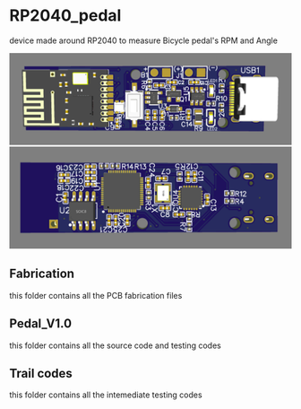 # RP2040_pedal
device made around RP2040 to measure Bicycle pedal's RPM and Angle

![!Alt test](img/top.png)
![!Alt test](img/bottom.png)

## Fabrication
this folder contains all the PCB fabrication files

## Pedal_V1.0
this folder contains all the source code and testing codes

## Trail codes
this folder contains all the intemediate testing codes

